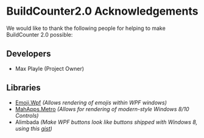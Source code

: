 # BuildCounter2.0 Acknowledgements
We would like to thank the following people for helping to make BuildCounter 2.0 possible:

## Developers
- Max Playle (Project Owner)

## Libraries
- [Emoji.Wpf](https://github.com/samhocevar/emoji.wpf)
  *(Allows rendering of emojis within WPF windows)*
- [MahApps.Metro](https://mahapps.com/docs/guides/quick-start)
  *(Allows for rendering of modern-style Windows 8/10 Controls)*
- Alimbada
  *(Make WPF buttons look like buttons shipped with Windows 8, using this [gist](https://gist.github.com/alimbada/3083937))*
